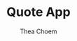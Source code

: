 ---
layout: post
title: Quote App
permalink: /portfolios/quote-app/
categories: portfolio
author: Thea Choem
comments: true
cover:
ss1: assets/portfolios/quote-app/home.png
ss2: assets/portfolios/quote-app/login.png
bg-color: 4C4C39
---